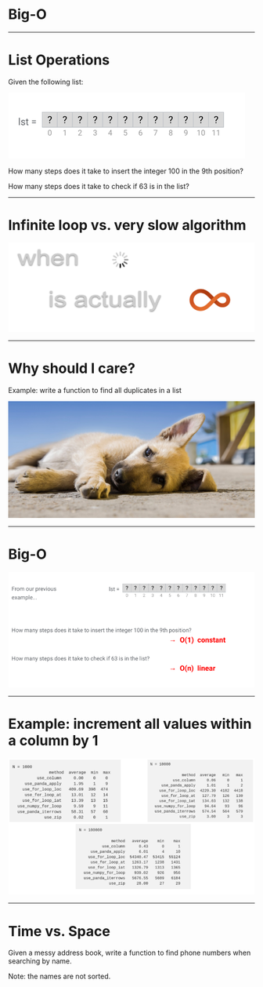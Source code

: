 # Big-O

<!--
Exercises handout (gdoc): https://docs.google.com/document/d/1s5XGYWdHlRRM0mi5ZEb80FsncQW6sjlu-yJGoEqa-ps/edit
Exercises handout (pdf): https://drive.google.com/file/d/10hiIWcdrwy3Nk7rLnrSfvi3-xZgk2L6R/view 
Solutions: https://colab.research.google.com/drive/1r2xOKjinPi31A7iAjZVtLLKymKLopOOO
-->

---

# List Operations

Given the following list:

![](res/bigO01.png)

How many steps does it take to insert the integer 100 in the 9th position? 

How many steps does it take to check if 63 is in the list?

<!--
Clarify that this is a list with 12 unknown items. (not empty! We just don’t know what’s in each position)

1.
Lst[8] = 100   → 1 step
If we had a larger list, would the number of steps change?
No, so we call that constant time.

2. 
for item in lst:	       → worst case: item not found. Takes 12 steps, where 12 is the size of the list
	if item == 63:
		print(“Found!”)  

If we had a larger list, would the number of steps change?
Yes! The bigger the list, the more steps. We call it linear.

Does that change if the list is sorted?

Search in an unordered list is always at least linear. 

If the list is ordered, how can we do better?
Go over binary search example on the board, and calculate how long it takes to search in the worst case (item not found). 
-->

---

# Infinite loop vs. very slow algorithm

![](res/bigO02.png)

<!--
(Use whiteboard)

Consider the code:

i = 0
while i < len(lst):
	if item == 63:
		print(“Found!”)  

What’s the problem?
Infinite loop. It’ll never stop executing…

Sometimes when we’re training a model we seriously start wondering if that’s the case…
How do we know whether it is?
Print statements / debugging messages help us track what’s going on and if any progress is being made, and whether it’s fallen in an infinite loop.
That also allows us to estimate how much time there’s left… (give example)

This process of estimating how much time it’ll take for a piece of code to execute in the worst case is the basis of the concept of Big-O.
-->

---

# Why should I care?

Example: write a function to find all duplicates in a list

![](res/bigO03.jpg)

<!--
What happens when you ask your computer to try out every possible combination of features?
That’s something we’ll come across a lot when working with big data. 
Give examples from class (eg, using apply vs nested for loop with iloc for example)

When we write code, we need to be able to tell how much time that code is likely to take to execute based on the size of the input. Similarly, we need to know whether we have enough space in memory. Otherwise, how would you be able to tell whether you can run a given dataset through a model on a given computer? Just trying it out and risking running out of memory is not a good idea! And imagine if you leave your laptop running all day and then you need to close it to go home… will you just lose all of your progress?
In industry, you will work with problems like this at a much bigger scale. So it’s important to have the language and conceptual understanding of these limitations to be able to work efficiently.

Source: Photo by Stas Svechnikov on Unsplash
-->

---

# Big-O

![](res/bigO04.png)

<!--
Big O is a way to talk about this, to express runtime and space usage.
-->

---

# Example: increment all values within a column by 1 

![](res/bigO05.png)

<!--
loc: only work on index
iloc: work on position
ix: You can get data from dataframe without it being in the index
at: get scalar values. It's a very fast loc
iat: Get scalar values. It's a very fast iloc
-->

---

# Time vs. Space

Given a messy address book, write a function to find phone numbers when searching by name.

Note: the names are not sorted.

<!--
time complexity vs space complexity

Alternatives: https://repl.it/repls/SmartSelfreliantMysql
# Option 1: Linear search O(n)
def get_phone(name, address_book):
 for person in address_book:
   if person.name == name:
     return person.number
 return "Not found"

# Option 2: Sort and binary search O(n log n)
# def get_phone(name, address_book):
#   sorted_book = sorted(address_book)
#   return bin_search(sorted_book, name)

# def bin_search(lst, name):
#   if not lst or (len(lst) == 1 and lst[0] != name):
#     return "Not found"
#   middle = len(lst)//2
#   if name < lst[middle].name:
#     return bin_search(lst[:middle], name)
#   elif name > lst[middle].name:
#     return bin_search(lst[middle:], name)
#   return lst[middle].number


# Option 3: Hash Table O(n)
# optimal_book = {}
# def get_phone(name, address_book):
#   if not optimal_book:
#     for person in address_book:
#       optimal_book[person.name] = person.number
#   return optimal_book.get(name, "Not found")

# Tests
print(get_phone('Jordan Allen', my_address_book))
print(get_phone('Ju de Heer', my_address_book))


# Test code
class Person:
 def __init__(self, name, number):
   self.name = name
   self.number = number
  def __eq__(self, other):
   """Overrides the default implementation"""
   if isinstance(other, Person):
       return self.name == other.name
   return NotImplemented

 def __lt__(self, other):
   """Overrides the default implementation"""
   if isinstance(other, Person):
       return self.name < other.name
   return NotImplemented

 def __gt__(self, other):
   """Overrides the default implementation"""
   if isinstance(other, Person):
       return self.name > other.name
   return NotImplemented
  def __str__(self):
   return "{} {}".format(self.name, self.number)


my_address_book = [
 Person('Jordan Allen', '415-232-9004'),
 Person('Becky Ohio', '510-346-3473'),
 Person('Austin Power', '301-345-5839'),
 Person('Mary McMillan', '345-353-6324')]

Source: Photo by Essentialiving on Unsplash
-->








